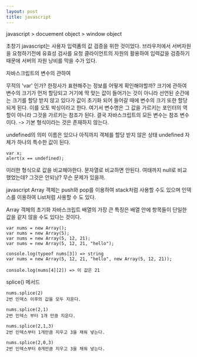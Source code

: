 ```yaml
---
layout: post
title: javascript
---
```


javascript > docuement object > window object

초창기 javascript는 사용자 입력폼의 값 검증을 위한 것이었다.
브라우저에서 서버자원을 요청하기전에 유효성 검사를 요청
클라이언트의 자원의 활용하여 입력값을 검증하기 때문에 서버의 자원 낭비를 막을 수가 있다.

자바스크립트의 변수의 관하여

무적의 'var' 인가?
한정사가 표현해주는 정보를 어떻게 확인해야할까?
크기에 관하여 변수의 크기가 먼저 할당되고 거기에 딱 맞는 값이 들어가는 것이 아니라
선언된 순간에는 크기를 할당 받지 않고 있다가 값이 초기화 되어 들어갈 때에 변수의 크기 또한 할당되게 된다. 이를 오토 박싱이라고 한다.
여기서 변수명은 그 값을 가르키는 포인터의 역할이 아니라 그것을 가르키는 참조가 된다.
결국 자바스크립트의 모든 변수는 참조 변수이다. -> 기본 형식이라는 것은 존재하지 않는다.

undefined의 의미 이름은 있으나 아직까지 객체를 할당 받지 않은 상태
undefined 자체가 하나의 특수한 값이 된다.

```
var x;
alert(x == undefined);
```

이러한 형식으로 값을 비교해야한다. 문자열로 비교하면 안된다.
여태까지 null로 비교했었는데? 그것은 안되낭? 무슨 문제가 있을까.


javascript Array 객체는 push와 pop를 이용하여 stack처럼 사용할 수도 있으며
인덱스를 이용하여 List처럼 사용할 수 도 있다.

Array 객체의 초기화
자바스크립트 배열의 가장 큰 특징은 배열 안에 항목들이 단일한 값을 같지 않을 수도 있다는 것이다.
```
var nums = new Array();
var nums = new Array(5);
var nums = new Array(5, 12, 21);
var nums = new Array(5, 12, 21, "hello");

console.log(typeof nums[3]) => string
var nums = new Array(5, 12, 21, "hello", new Array(5, 12, 21));

console.log(nums[4][2]) => 이 값은 21
```

splice() 메서드

```
nums.splice(2)
2번 인덱스 이후의 값을 모두 지운다.

nums.splice(2,1)
2번 인덱스 부터 1개 만큼 지운다.

nums.splice(2,1,3)
2번 인덱스부터 1개만큼 지우고 3을 채워 넣는다.

nums.splice(2,0,3)
2번 인덱스부터 0개만큼 지우고 3을 채워 넣는다.

```
